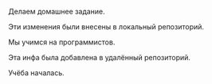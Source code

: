 Делаем домашнее задание.

Эти изменения были внесены в локальный репозиторий.

Мы учимся на программистов.

Эта инфа была добавлена в удалённый репозиторий.

Учёба началась.
